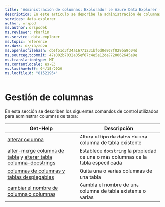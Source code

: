 ```yaml
---
title: 'Administración de columnas: Explorador de Azure Data Explorer ( Azure Data Explorer) Microsoft Docs'
description: En este artículo se describe la administración de columnas en Azure Data Explorer.
services: data-explorer
author: orspod
ms.author: orspodek
ms.reviewer: rkarlin
ms.service: data-explorer
ms.topic: reference
ms.date: 02/13/2020
ms.openlocfilehash: db0f51d3f34a16771231bf6d0e917f029ba9c04d
ms.sourcegitcommit: 47a002b7032a05ef67c4e5e12de7720062645e9e
ms.translationtype: MT
ms.contentlocale: es-ES
ms.lasthandoff: 04/15/2020
ms.locfileid: "81521954"
---
```

# <a name="columns-management"></a>Gestión de columnas

En esta sección se describen los siguientes comandos de control utilizados para administrar columnas de tabla:

|Get-Help |Descripción |
|------- | -------|
|[alterar columna](alter-column.md) |Altera el tipo de datos de una columna de tabla existente |
|[alter-merge columna de tabla](alter-merge-table-column.md) y [alterar tabla columna-docstrings](alter-merge-table-column.md#alter-table-column-docstrings) | Establece `docstring` la propiedad de una o más columnas de la tabla especificada
|[columnas de columnas y tablas desplegables](drop-column.md) |Quita una o varias columnas de una tabla |
|[cambiar el nombre de columna o columnas](rename-column.md) |Cambia el nombre de una columna de tabla existente o varias |